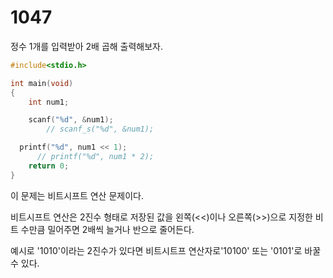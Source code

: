 # 1047

정수 1개를 입력받아 2배 곱해 출력해보자.

```c
#include<stdio.h>

int main(void)
{
	int num1;

	scanf("%d", &num1);
		// scanf_s("%d", &num1);

  printf("%d", num1 << 1);
	  // printf("%d", num1 * 2);
	return 0;
}
```
이 문제는 비트시프트 연산 문제이다.

비트시프트 연산은 2진수 형태로 저장된 값을 왼쪽(<<)이나 오른쪽(>>)으로 지정한 비트 수만큼 밀어주면 2배씩 늘거나 반으로 줄어든다.

예시로 '1010'이라는 2진수가 있다면 비트시트프 연산자로'10100' 또는 '0101'로 바꿀 수 있다.